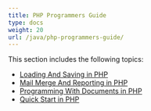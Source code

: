 ```yaml
---
title: PHP Programmers Guide
type: docs
weight: 20
url: /java/php-programmers-guide/
---
```


This section includes the following topics:

- [Loading And Saving in PHP](/words/java/loading-and-saving-in-php/)
- [Mail Merge And Reporting in PHP](/words/java/mail-merge-and-reporting-in-php/)
- [Programming With Documents in PHP](/words/java/programming-with-documents-in-php/)
- [Quick Start in PHP](/words/java/quick-start-in-php/)
